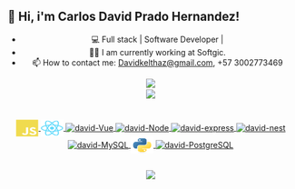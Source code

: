 
## 👋 Hi, i'm Carlos David Prado Hernandez!
<div align="center">


- 💻 Full stack | Software Developer |
- 👩‍💻 I am currently working at Softgic.
- 📫 How to contact me: Davidkelthaz@gmail.com, +57 3002773469
</div>


<div align="center">
<a href="https://github.com/kelthaz">

<img height="200em" src="https://github-readme-stats.vercel.app/api?username=kelthaz&show_icons=true&theme=blueberry&include_all_commits=true&count_private=true"/>
<br>
<img height="ediem" src="https://github-readme-stats.vercel.app/api/top-langs/?username=kelthaz&layout=compact&langs_count=7&theme=blueberry"/>
</div>
<div style="display: inline_block">
<br>
<br>
<div align="center">
<img align="center" alt="david-Js" height="30" width="40" src="https://raw.githubusercontent.com/devicons/devicon/master/icons/javascript/javascript-plain.svg">
<img align="center" alt="david-react" height="30" width="40" src="https://raw.githubusercontent.com/devicons/devicon/master/icons/react/react-original.svg">
<img align="center" alt="david-Vue" height="30" width="40" src="https://cdn.jsdelivr.net/gh/devicons/devicon/icons/vuejs/vuejs-original.svg">
<img align="center" alt="david-Node" height="30" width="40" src="https://cdn.jsdelivr.net/gh/devicons/devicon/icons/nodejs/nodejs-original.svg">
<img align="center" alt="david-express" height="30" width="40" src="https://cdn.jsdelivr.net/gh/devicons/devicon/icons/express/express-original.svg">
<img align="center" alt="david-nest" height="30" width="40" src="https://cdn.jsdelivr.net/gh/devicons/devicon/icons/nest/nest-original.svg">
<img align="center" alt="david-MySQL" height="30" width="40" src="https://cdn.jsdelivr.net/gh/devicons/devicon/icons/mysql/mysql-original.svg">
<img align="center" alt="david-Python" height="30" width="40" src="https://raw.githubusercontent.com/devicons/devicon/master/icons/python/python-original.svg">
<img align="center" alt="david-PostgreSQL" height="30" width="40" src="https://cdn.jsdelivr.net/gh/devicons/devicon/icons/postgresql/postgresql-original.svg">
</div>

##

<div align="center">
<a href="https://www.linkedin.com/in/kelthaz" target="_blank"><img src="https://img.shields.io/badge/-LinkedIn-%230077B5?style=for-the-badge&logo=linkedin&logoColor=white" target="_blank"></a>

</div>
